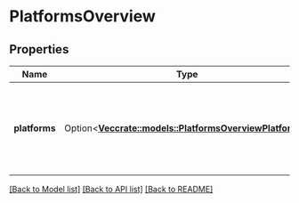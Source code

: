 # PlatformsOverview

## Properties

Name | Type | Description | Notes
------------ | ------------- | ------------- | -------------
**platforms** | Option<[**Vec<crate::models::PlatformsOverviewPlatforms>**](platforms_overview_platforms.md)> | List of items each describing a pair of supported platform and network. | [optional]

[[Back to Model list]](../README.md#documentation-for-models) [[Back to API list]](../README.md#documentation-for-api-endpoints) [[Back to README]](../README.md)


